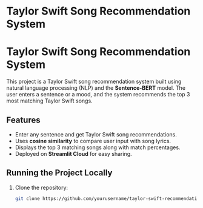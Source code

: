 # Taylor Swift Song Recommendation System
 
# Taylor Swift Song Recommendation System

This project is a Taylor Swift song recommendation system built using natural language processing (NLP) and the **Sentence-BERT** model. The user enters a sentence or a mood, and the system recommends the top 3 most matching Taylor Swift songs.

## Features

- Enter any sentence and get Taylor Swift song recommendations.
- Uses **cosine similarity** to compare user input with song lyrics.
- Displays the top 3 matching songs along with match percentages.
- Deployed on **Streamlit Cloud** for easy sharing.

## Running the Project Locally

1. Clone the repository:
   ```bash
   git clone https://github.com/yourusername/taylor-swift-recommendation.git
